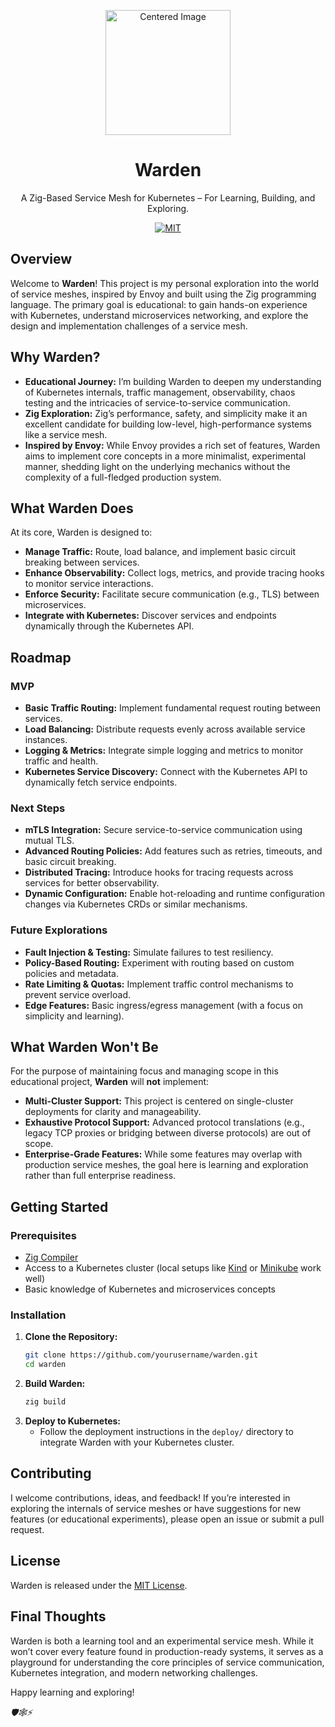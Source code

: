 <p align="center">
  
  <img  width="200" src="https://github.com/user-attachments/assets/7aaac5a9-aa22-4406-8524-0ba4816a2171" alt="Centered Image"/>
  <h1 align="center">Warden</h1>
</p>

<p align="center">
  A Zig-Based Service Mesh for Kubernetes – For Learning, Building, and Exploring.
</p>

<p align="center">

  <!-- <img src="https://github.com/flynnfc/bagginsdb/actions/workflows/build.yml/badge.svg" alt="Build badge"> -->

  <a href="https://github.com/flynnfc/BagginsDB/blob/main/LICENSE.md">
    <img src="https://img.shields.io/badge/license-MIT-blue" alt="MIT" title="MIT License" />
  </a>

</p>

## Overview

Welcome to **Warden**! This project is my personal exploration into the world of service meshes, inspired by Envoy and built using the Zig programming language. The primary goal is educational: to gain hands-on experience with Kubernetes, understand microservices networking, and explore the design and implementation challenges of a service mesh.

## Why Warden?

- **Educational Journey:** I’m building Warden to deepen my understanding of Kubernetes internals, traffic management, observability, chaos testing and the intricacies of service-to-service communication.
- **Zig Exploration:** Zig’s performance, safety, and simplicity make it an excellent candidate for building low-level, high-performance systems like a service mesh.
- **Inspired by Envoy:** While Envoy provides a rich set of features, Warden aims to implement core concepts in a more minimalist, experimental manner, shedding light on the underlying mechanics without the complexity of a full-fledged production system.

## What Warden Does

At its core, Warden is designed to:

- **Manage Traffic:** Route, load balance, and implement basic circuit breaking between services.
- **Enhance Observability:** Collect logs, metrics, and provide tracing hooks to monitor service interactions.
- **Enforce Security:** Facilitate secure communication (e.g., TLS) between microservices.
- **Integrate with Kubernetes:** Discover services and endpoints dynamically through the Kubernetes API.

## Roadmap

### **MVP**

- **Basic Traffic Routing:** Implement fundamental request routing between services.
- **Load Balancing:** Distribute requests evenly across available service instances.
- **Logging & Metrics:** Integrate simple logging and metrics to monitor traffic and health.
- **Kubernetes Service Discovery:** Connect with the Kubernetes API to dynamically fetch service endpoints.

### **Next Steps**

- **mTLS Integration:** Secure service-to-service communication using mutual TLS.
- **Advanced Routing Policies:** Add features such as retries, timeouts, and basic circuit breaking.
- **Distributed Tracing:** Introduce hooks for tracing requests across services for better observability.
- **Dynamic Configuration:** Enable hot-reloading and runtime configuration changes via Kubernetes CRDs or similar mechanisms.

### **Future Explorations**

- **Fault Injection & Testing:** Simulate failures to test resiliency.
- **Policy-Based Routing:** Experiment with routing based on custom policies and metadata.
- **Rate Limiting & Quotas:** Implement traffic control mechanisms to prevent service overload.
- **Edge Features:** Basic ingress/egress management (with a focus on simplicity and learning).


## What Warden Won't Be

For the purpose of maintaining focus and managing scope in this educational project, **Warden** will **not** implement:

- **Multi-Cluster Support:** This project is centered on single-cluster deployments for clarity and manageability.
- **Exhaustive Protocol Support:** Advanced protocol translations (e.g., legacy TCP proxies or bridging between diverse protocols) are out of scope.
- **Enterprise-Grade Features:** While some features may overlap with production service meshes, the goal here is learning and exploration rather than full enterprise readiness.


## Getting Started

### Prerequisites

- [Zig Compiler](https://ziglang.org/)
- Access to a Kubernetes cluster (local setups like [Kind](https://kind.sigs.k8s.io/) or [Minikube](https://minikube.sigs.k8s.io/) work well)
- Basic knowledge of Kubernetes and microservices concepts

### Installation

1. **Clone the Repository:**
   ```bash
   git clone https://github.com/yourusername/warden.git
   cd warden
   ```
2. **Build Warden:**
   ```bash
   zig build
   ```
3. **Deploy to Kubernetes:**
   - Follow the deployment instructions in the `deploy/` directory to integrate Warden with your Kubernetes cluster.


## Contributing

I welcome contributions, ideas, and feedback! If you’re interested in exploring the internals of service meshes or have suggestions for new features (or educational experiments), please open an issue or submit a pull request.


## License

Warden is released under the [MIT License](LICENSE).


## Final Thoughts

Warden is both a learning tool and an experimental service mesh. While it won’t cover every feature found in production-ready systems, it serves as a playground for understanding the core principles of service communication, Kubernetes integration, and modern networking challenges.

Happy learning and exploring!


_🛡️🕸️⚡_
